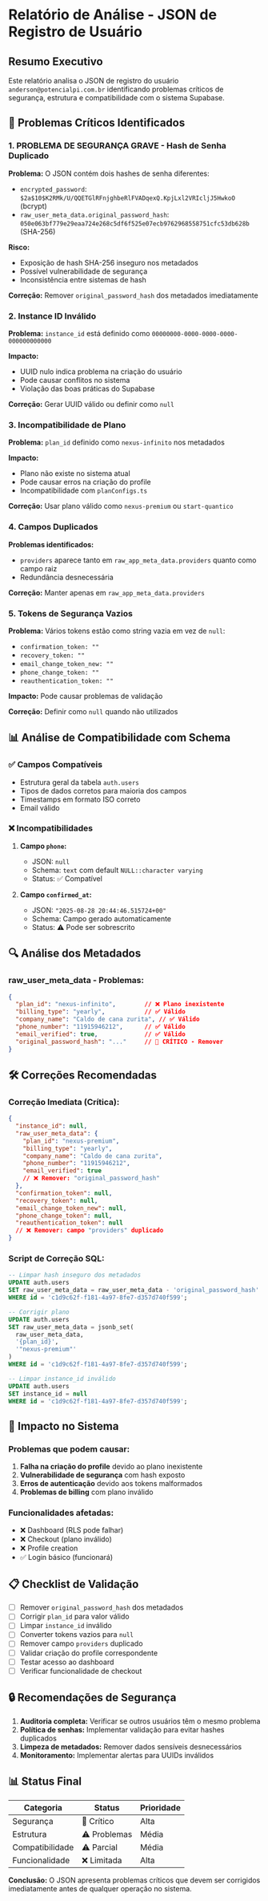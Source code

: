# Relatório de Análise - JSON de Registro de Usuário

## Resumo Executivo

Este relatório analisa o JSON de registro do usuário `anderson@potencialpi.com.br` identificando problemas críticos de segurança, estrutura e compatibilidade com o sistema Supabase.

## 🚨 Problemas Críticos Identificados

### 1. **PROBLEMA DE SEGURANÇA GRAVE - Hash de Senha Duplicado**

**Problema:** O JSON contém dois hashes de senha diferentes:
- `encrypted_password`: `$2a$10$K2RMk/U/QQETGlRFnjghbeRlFVADqexQ.KpjLxl2VRIcljJ5HwkoO` (bcrypt)
- `raw_user_meta_data.original_password_hash`: `050e063bf779e29eaa724e268c5df6f525e07ecb9762968558751cfc53db628b` (SHA-256)

**Risco:** 
- Exposição de hash SHA-256 inseguro nos metadados
- Possível vulnerabilidade de segurança
- Inconsistência entre sistemas de hash

**Correção:** Remover `original_password_hash` dos metadados imediatamente

### 2. **Instance ID Inválido**

**Problema:** `instance_id` está definido como `00000000-0000-0000-0000-000000000000`

**Impacto:** 
- UUID nulo indica problema na criação do usuário
- Pode causar conflitos no sistema
- Violação das boas práticas do Supabase

**Correção:** Gerar UUID válido ou definir como `null`

### 3. **Incompatibilidade de Plano**

**Problema:** `plan_id` definido como `nexus-infinito` nos metadados

**Impacto:**
- Plano não existe no sistema atual
- Pode causar erros na criação do profile
- Incompatibilidade com `planConfigs.ts`

**Correção:** Usar plano válido como `nexus-premium` ou `start-quantico`

### 4. **Campos Duplicados**

**Problemas identificados:**
- `providers` aparece tanto em `raw_app_meta_data.providers` quanto como campo raiz
- Redundância desnecessária

**Correção:** Manter apenas em `raw_app_meta_data.providers`

### 5. **Tokens de Segurança Vazios**

**Problema:** Vários tokens estão como string vazia em vez de `null`:
- `confirmation_token: ""`
- `recovery_token: ""`
- `email_change_token_new: ""`
- `phone_change_token: ""`
- `reauthentication_token: ""`

**Impacto:** Pode causar problemas de validação

**Correção:** Definir como `null` quando não utilizados

## 📊 Análise de Compatibilidade com Schema

### ✅ Campos Compatíveis
- Estrutura geral da tabela `auth.users`
- Tipos de dados corretos para maioria dos campos
- Timestamps em formato ISO correto
- Email válido

### ❌ Incompatibilidades

1. **Campo `phone`:**
   - JSON: `null`
   - Schema: `text` com default `NULL::character varying`
   - Status: ✅ Compatível

2. **Campo `confirmed_at`:**
   - JSON: `"2025-08-28 20:44:46.515724+00"`
   - Schema: Campo gerado automaticamente
   - Status: ⚠️ Pode ser sobrescrito

## 🔍 Análise dos Metadados

### raw_user_meta_data - Problemas:

```json
{
  "plan_id": "nexus-infinito",        // ❌ Plano inexistente
  "billing_type": "yearly",           // ✅ Válido
  "company_name": "Caldo de cana zurita", // ✅ Válido
  "phone_number": "11915946212",      // ✅ Válido
  "email_verified": true,             // ✅ Válido
  "original_password_hash": "..."     // 🚨 CRÍTICO - Remover
}
```

## 🛠️ Correções Recomendadas

### Correção Imediata (Crítica):

```json
{
  "instance_id": null,
  "raw_user_meta_data": {
    "plan_id": "nexus-premium",
    "billing_type": "yearly",
    "company_name": "Caldo de cana zurita",
    "phone_number": "11915946212",
    "email_verified": true
    // ❌ Remover: "original_password_hash"
  },
  "confirmation_token": null,
  "recovery_token": null,
  "email_change_token_new": null,
  "phone_change_token": null,
  "reauthentication_token": null
  // ❌ Remover: campo "providers" duplicado
}
```

### Script de Correção SQL:

```sql
-- Limpar hash inseguro dos metadados
UPDATE auth.users 
SET raw_user_meta_data = raw_user_meta_data - 'original_password_hash'
WHERE id = 'c1d9c62f-f181-4a97-8fe7-d357d740f599';

-- Corrigir plano
UPDATE auth.users 
SET raw_user_meta_data = jsonb_set(
  raw_user_meta_data, 
  '{plan_id}', 
  '"nexus-premium"'
)
WHERE id = 'c1d9c62f-f181-4a97-8fe7-d357d740f599';

-- Limpar instance_id inválido
UPDATE auth.users 
SET instance_id = null
WHERE id = 'c1d9c62f-f181-4a97-8fe7-d357d740f599';
```

## 🎯 Impacto no Sistema

### Problemas que podem causar:
1. **Falha na criação do profile** devido ao plano inexistente
2. **Vulnerabilidade de segurança** com hash exposto
3. **Erros de autenticação** devido aos tokens malformados
4. **Problemas de billing** com plano inválido

### Funcionalidades afetadas:
- ❌ Dashboard (RLS pode falhar)
- ❌ Checkout (plano inválido)
- ❌ Profile creation
- ✅ Login básico (funcionará)

## 📋 Checklist de Validação

- [ ] Remover `original_password_hash` dos metadados
- [ ] Corrigir `plan_id` para valor válido
- [ ] Limpar `instance_id` inválido
- [ ] Converter tokens vazios para `null`
- [ ] Remover campo `providers` duplicado
- [ ] Validar criação do profile correspondente
- [ ] Testar acesso ao dashboard
- [ ] Verificar funcionalidade de checkout

## 🔒 Recomendações de Segurança

1. **Auditoria completa:** Verificar se outros usuários têm o mesmo problema
2. **Política de senhas:** Implementar validação para evitar hashes duplicados
3. **Limpeza de metadados:** Remover dados sensíveis desnecessários
4. **Monitoramento:** Implementar alertas para UUIDs inválidos

## 📊 Status Final

| Categoria | Status | Prioridade |
|-----------|--------|------------|
| Segurança | 🚨 Crítico | Alta |
| Estrutura | ⚠️ Problemas | Média |
| Compatibilidade | ⚠️ Parcial | Média |
| Funcionalidade | ❌ Limitada | Alta |

**Conclusão:** O JSON apresenta problemas críticos que devem ser corrigidos imediatamente antes de qualquer operação no sistema.